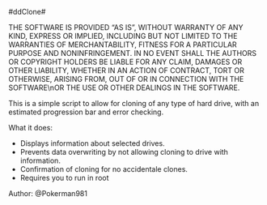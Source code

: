#ddClone#

THE SOFTWARE IS PROVIDED “AS IS”, WITHOUT WARRANTY OF ANY KIND, EXPRESS OR IMPLIED, INCLUDING BUT NOT LIMITED TO THE WARRANTIES OF MERCHANTABILITY, FITNESS FOR A PARTICULAR PURPOSE AND NONINFRINGEMENT. IN NO EVENT SHALL THE AUTHORS OR COPYRIGHT HOLDERS BE LIABLE FOR ANY CLAIM, DAMAGES OR OTHER LIABILITY, WHETHER IN AN ACTION OF CONTRACT, TORT OR OTHERWISE, ARISING FROM, OUT OF OR IN CONNECTION WITH THE SOFTWARE\nOR THE USE OR OTHER DEALINGS IN THE SOFTWARE.


This is a simple script to allow for cloning of any type of hard drive, with an estimated progression bar and error checking.
 
What it does:
* Displays information about selected drives. 
* Prevents data overwriting by not allowing cloning to drive with information.
* Confirmation of cloning for no accidentale clones. 
* Requires you to run in root

Author: @Pokerman981